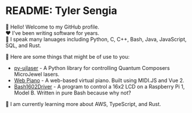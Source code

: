 # README: Tyler Sengia
:wave: Hello! Welcome to my GitHub profile.  
:heart: I've been writing software for years.  
:pencil: I speak many lanuages including Python, C, C++, Bash, Java, JavaScript, SQL, and Rust.

:running: Here are some things that might be of use to you:
- [py-ujlaser](https://github.com/Student-Space-Programs-Laboratory/py-ujlaser) - A Python library for controlling Quantum Composers MicroJewel lasers.
- [Web Piano](https://piano-app.tsengia.net/) - A web-based virtual piano. Built using MIDI.JS and Vue 2.
- [Bash1602Driver](https://github.com/tsengia/Bash1602Driver) - A program to control a 16x2 LCD on a Raspberry Pi 1, Model B. Written in pure Bash because why not?

:book: I am currently learning more about AWS, TypeScript, and Rust.
